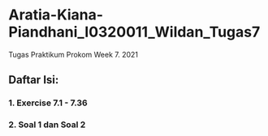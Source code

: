 # Aratia-Kiana-Piandhani_I0320011_Wildan_Tugas7
Tugas Praktikum Prokom Week 7. 2021
## Daftar Isi:
### 1. Exercise 7.1 - 7.36
### 2. Soal 1 dan Soal 2
